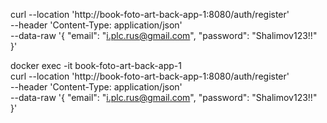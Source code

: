 curl --location 'http://book-foto-art-back-app-1:8080/auth/register' \
--header 'Content-Type: application/json' \
--data-raw '{
    "email": "i.plc.rus@gmail.com",
    "password": "Shalimov123!!"
}'

docker exec -it book-foto-art-back-app-1 \
curl --location 'http://book-foto-art-back-app-1:8080/auth/register' \
--header 'Content-Type: application/json' \
--data-raw '{
    "email": "i.plc.rus@gmail.com",
    "password": "Shalimov123!!"
}'